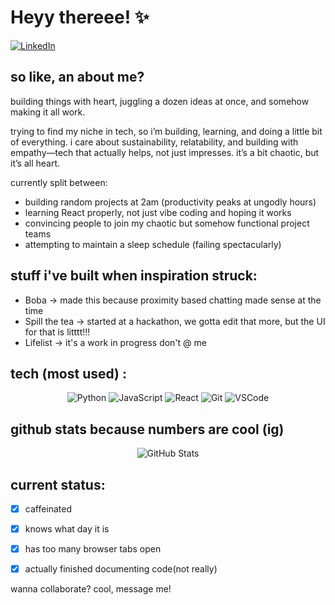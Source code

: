 # Heyy thereee! ✨

[![LinkedIn](https://img.shields.io/badge/LinkedIn-0077B5?style=for-the-badge&logo=linkedin&logoColor=white)](https://www.linkedin.com/in/anjana-sankar-1ba508243/)

## so like, an about me?
building things with heart, juggling a dozen ideas at once, and somehow making it all work.

trying to find my niche in tech, so i’m building, learning, and doing a little bit of everything.
i care about sustainability, relatability, and building with empathy—tech that actually helps, not just impresses.
it’s a bit chaotic, but it’s all heart.

currently split between:
- building random projects at 2am (productivity peaks at ungodly hours)
- learning React properly, not just vibe coding and hoping it works
- convincing people to join my chaotic but somehow functional project teams
- attempting to maintain a sleep schedule (failing spectacularly)

## stuff i've built when inspiration struck:
- Boba → made this because proximity based chatting made sense at the time
- Spill the tea → started at a hackathon, we gotta edit that more, but the UI for that is litttt!!!
- Lifelist → it's a work in progress don't @ me

## tech (most used) :

<div align="center">
  
![Python](https://img.shields.io/badge/Python-3776AB?style=for-the-badge&logo=python&logoColor=white)
![JavaScript](https://img.shields.io/badge/JavaScript-F7DF1E?style=for-the-badge&logo=javascript&logoColor=black)
![React](https://img.shields.io/badge/React-20232A?style=for-the-badge&logo=react&logoColor=61DAFB)
![Git](https://img.shields.io/badge/GIT-E44C30?style=for-the-badge&logo=git&logoColor=white)
![VSCode](https://img.shields.io/badge/Visual_Studio_Code-0078D4?style=for-the-badge&logo=visual%20studio%20code&logoColor=white)

</div>

## github stats because numbers are cool (ig)

<div align="center">
  <img src="https://github-readme-stats.vercel.app/api?username=Anjana-sankar-k&show_icons=true&theme=radical" alt="GitHub Stats" />
</div>

## current status:
- [x] caffeinated
- [x] knows what day it is
- [x] has too many browser tabs open
- [x] actually finished documenting code(not really)


wanna collaborate? cool, message me!
